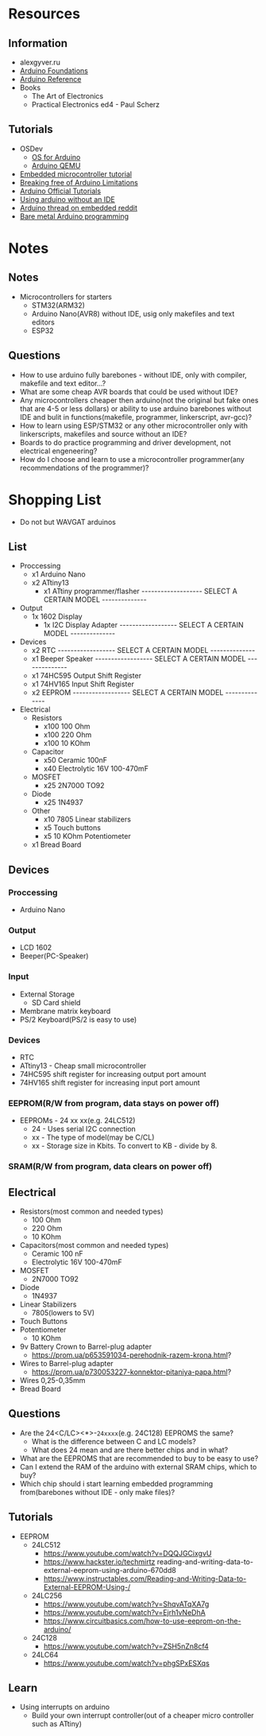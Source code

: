 # Resources
## Information
- alexgyver.ru
- [Arduino Foundations](https://www.arduino.cc/en/Tutorial/Foundations)
- [Arduino Reference](https://www.arduino.cc/reference/en/)
- Books
	* The Art of Electronics
	* Practical Electronics ed4 - Paul Scherz



## Tutorials
- OSDev
    * [OS for Arduino](https://github.com/rahra/minios)
    * [Arduino QEMU](https://qemu.readthedocs.io/en/latest/system/target-avr.html)
- [Embedded microcontroller tutorial](https://embedded.fm/blog/ese101)
- [Breaking free of Arduino Limitations](https://www.youtube.com/playlist?list=PLCfTdbBFZLXWOjRyKWdliCb-AvCyAP_9l)
- [Arduino Official Tutorials](https://www.arduino.cc/en/Tutorial/HomePage)
- [Using arduino without an IDE](https://wiki.freebsd.org/Arduino)
- [Arduino thread on embedded reddit](https://www.reddit.com/r/embedded/comments/mpdk5z/another_can_i_start_learning_embedded_with_an/?utm_medium=android_app&utm_source=share)
- [Bare metal Arduino programming](https://www.google.com/amp/s/www.instructables.com/AVR-Programming-with-Arduino-AVRdude-and-AVR-gcc/%3famp_page=true)




# Notes
## Notes
- Microcontrollers for starters
	* STM32(ARM32)
	* Arduino Nano(AVR8) without IDE, usig only makefiles and text editors
	* ESP32



## Questions
- How to use arduino fully barebones - without IDE, only with compiler, makefile and text editor...?
- What are some cheap AVR boards that could be used without IDE?
- Any microcontrollers cheaper then arduino(not the original but fake ones that are 4-5 or less dollars) or ability to use arduino barebones without IDE and bulit in functions(makefile, programmer, linkerscript, avr-gcc)?
- How to learn using ESP/STM32 or any other microcontroller only with linkerscripts, makefiles and source without an IDE?
- Boards to do practice programming and driver development, not electrical engeneering?
- How do I choose and learn to use a microcontroller programmer(any recommendations of the programmer)?


# Shopping List
* Do not but WAVGAT arduinos
## List
* Proccessing
    * x1 Arduino Nano
    * x2 ATtiny13
        * x1 ATtiny programmer/flasher ------------------- SELECT A CERTAIN MODEL --------------
* Output
    * 1x 1602 Display
        * 1x I2C Display Adapter ------------------ SELECT A CERTAIN MODEL --------------
* Devices
    * x2 RTC ------------------ SELECT A CERTAIN MODEL --------------
    * x1 Beeper Speaker ------------------ SELECT A CERTAIN MODEL --------------
    * x1 74HC595 Output Shift Register
    * x1 74HV165 Input Shift Register
    * x2 EEPROM ------------------ SELECT A CERTAIN MODEL --------------
* Electrical
    * Resistors
        * x100 100 Ohm
        * x100 220 Ohm
        * x100 10 KOhm
    * Capacitor
        * x50 Ceramic 100nF
        * x40 Electrolytic 16V 100-470mF
    * MOSFET
        * x25 2N7000 TO92
    * Diode
        * x25 1N4937
    * Other
        * x10 7805 Linear stabilizers
        * x5 Touch buttons
        * x5 10 KOhm Potentiometer
    * x1 Bread Board



## Devices
### Proccessing
- Arduino Nano


### Output
- LCD 1602
- Beeper(PC-Speaker)


### Input
- External Storage
    + SD Card shield
- Membrane matrix keyboard
- PS/2 Keyboard(PS/2 is easy to use)


### Devices
- RTC
- ATtiny13 - Cheap small microcontroller
- 74HC595 shift register for increasing output port amount
- 74HV165 shift register for increasing input port amount


### EEPROM(R/W from program, data stays on power off)
- EEPROMs - 24 xx xx(e.g. 24LC512)
   * 24 - Uses serial I2C connection
   * xx - The type of model(may be C/CL)
   * xx - Storage size in Kbits. To convert to KB - divide by 8.


### SRAM(R/W from program, data clears on power off)



## Electrical
- Resistors(most common and needed types)
   * 100 Ohm
   * 220 Ohm
   * 10 KOhm
- Capacitors(most common and needed types)
   * Ceramic 100 nF
   * Electrolytic 16V 100-470mF
- MOSFET
   * 2N7000 TO92
- Diode
   * 1N4937
- Linear Stabilizers
   * 7805(lowers to 5V)
- Touch Buttons
- Potentiometer
   * 10 KOhm
- 9v Battery Crown to Barrel-plug adapter
    * https://prom.ua/p653591034-perehodnik-razem-krona.html?
- Wires to Barrel-plug adapter
    * https://prom.ua/p730053227-konnektor-pitaniya-papa.html?
- Wires 0,25-0,35mm
- Bread Board



## Questions
* Are the 24<C/LC><*>-`24xxxx`(e.g. 24C128) EEPROMS the same?
    * What is the difference between C and LC models?
    * What does 24 mean and are there better chips and in what?
* What are the EEPROMS that are recommended to buy to be easy to use?
* Can I extend the RAM of the arduino with external SRAM chips, which to buy?
* Which chip should i start learning embedded programming from(barebones without IDE - only make files)?



## Tutorials
* EEPROM
   * 24LC512
      * https://www.youtube.com/watch?v=DQQJGCixgvU
      * https://www.hackster.io/techmirtz reading-and-writing-data-to-external-eeprom-using-arduino-670dd8
      * https://www.instructables.com/Reading-and-Writing-Data-to-External-EEPROM-Using-/
   * 24LC256
      * https://www.youtube.com/watch?v=ShqvATqXA7g
      * https://www.youtube.com/watch?v=Ejrh1vNeDhA
      * https://www.circuitbasics.com/how-to-use-eeprom-on-the-arduino/
   * 24C128
      * https://www.youtube.com/watch?v=ZSH5nZn8cf4
   * 24LC64
      * https://www.youtube.com/watch?v=phgSPxESXqs



## Learn
* Using interrupts on arduino
    * Build your own interrupt controller(out of a cheaper micro controller such as ATtiny)
